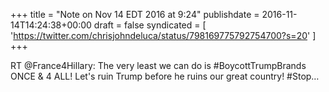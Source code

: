 +++
title = "Note on Nov 14 EDT 2016 at 9:24"
publishdate = 2016-11-14T14:24:38+00:00
draft = false
syndicated = [ 'https://twitter.com/chrisjohndeluca/status/798169775792754700?s=20' ]
+++

RT @France4Hillary: The very least we can do is #BoycottTrumpBrands ONCE &amp; 4 ALL!
Let's ruin Trump before he ruins our great country! #Stop…
